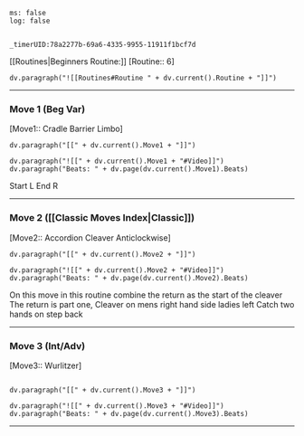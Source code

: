 
```timer
ms: false
log: false


_timerUID:78a2277b-69a6-4335-9955-11911f1bcf7d
```

[[Routines|Beginners Routine:]] [Routine:: 6]
```dataviewjs
dv.paragraph("![[Routines#Routine " + dv.current().Routine + "]]")

```


---
### Move 1 (Beg Var)
[Move1:: Cradle Barrier Limbo]
```dataviewjs
dv.paragraph("[[" + dv.current().Move1 + "]]")

dv.paragraph("![[" + dv.current().Move1 + "#Video]]")
dv.paragraph("Beats: " + dv.page(dv.current().Move1).Beats)
```

Start L
End R

---
### Move 2 ([[Classic Moves Index|Classic]])

[Move2:: Accordion Cleaver Anticlockwise]

```dataviewjs
dv.paragraph("[[" + dv.current().Move2 + "]]")

dv.paragraph("![[" + dv.current().Move2 + "#Video]]")
dv.paragraph("Beats: " + dv.page(dv.current().Move2).Beats)
```
On this move in this routine combine the return as the start of the cleaver
The return is part one, Cleaver on mens right hand side ladies left
Catch two hands on step back

---
### Move 3 (Int/Adv)
[Move3:: Wurlitzer]

```dataviewjs

dv.paragraph("[[" + dv.current().Move3 + "]]")

dv.paragraph("![[" + dv.current().Move3 + "#Video]]")
dv.paragraph("Beats: " + dv.page(dv.current().Move3).Beats)
```


---



